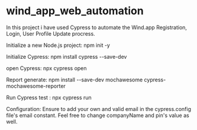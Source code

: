 # wind_app_web_automation

In this project i have used Cypress to automate the Wind.app Registration, Login, User Profile Update procress.

Initialize a new Node.js project: npm init -y

Initialize Cypress: npm install cypress --save-dev

open Cypress: npx cypress open

Report generate: npm install --save-dev mochawesome cypress-mochawesome-reporter

Run Cypress test : npx cypress run

Configuration: Ensure to add your own and valid email in the cypress.config file's email constant. Feel free to change companyName and pin's value as well.


